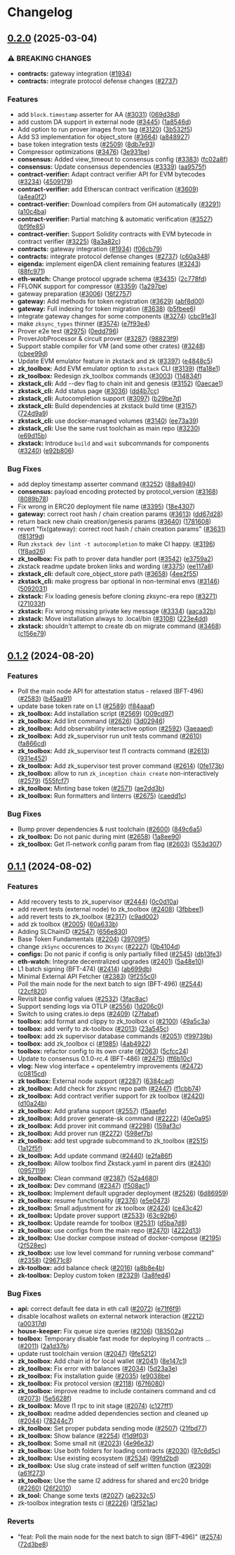 # Changelog

## [0.2.0](https://github.com/VolodymyrBg/zksync-era/compare/zkstack_cli-v0.1.2...zkstack_cli-v0.2.0) (2025-03-04)


### ⚠ BREAKING CHANGES

* **contracts:** gateway integration ([#1934](https://github.com/VolodymyrBg/zksync-era/issues/1934))
* **contracts:** integrate protocol defense changes ([#2737](https://github.com/VolodymyrBg/zksync-era/issues/2737))

### Features

* add `block.timestamp` asserter for AA ([#3031](https://github.com/VolodymyrBg/zksync-era/issues/3031)) ([069d38d](https://github.com/VolodymyrBg/zksync-era/commit/069d38d6c9ddd8b6c404596c479f94b9fc86db40))
* add custom DA support in external node ([#3445](https://github.com/VolodymyrBg/zksync-era/issues/3445)) ([1a8546d](https://github.com/VolodymyrBg/zksync-era/commit/1a8546ddcd6b126657a99f68576b2a837a4c416d))
* Add option to run prover images from tag ([#3120](https://github.com/VolodymyrBg/zksync-era/issues/3120)) ([3b532f5](https://github.com/VolodymyrBg/zksync-era/commit/3b532f5e363e0cb093221e6d064ce1a7d7428b52))
* Add S3 implementation for object_store ([#3664](https://github.com/VolodymyrBg/zksync-era/issues/3664)) ([a848927](https://github.com/VolodymyrBg/zksync-era/commit/a848927082bfb1b5edcc7d5e4dc33d6f39271953))
* base token integration tests ([#2509](https://github.com/VolodymyrBg/zksync-era/issues/2509)) ([8db7e93](https://github.com/VolodymyrBg/zksync-era/commit/8db7e9306e5fa23f066be106363e6455531bbc09))
* Compressor optimizations ([#3476](https://github.com/VolodymyrBg/zksync-era/issues/3476)) ([3e931be](https://github.com/VolodymyrBg/zksync-era/commit/3e931be6bddaacbd7d029c537db03a3c191fdc21))
* **consensus:** Added view_timeout to consensus config ([#3383](https://github.com/VolodymyrBg/zksync-era/issues/3383)) ([fc02a8f](https://github.com/VolodymyrBg/zksync-era/commit/fc02a8f1c9f0bffb438fb27769d6dced3ce14cd9))
* **consensus:** Update consensus dependencies ([#3339](https://github.com/VolodymyrBg/zksync-era/issues/3339)) ([aa9575f](https://github.com/VolodymyrBg/zksync-era/commit/aa9575fccbbc941f416d597256442afa974efd0a))
* **contract-verifier:** Adapt contract verifier API for EVM bytecodes ([#3234](https://github.com/VolodymyrBg/zksync-era/issues/3234)) ([4509179](https://github.com/VolodymyrBg/zksync-era/commit/4509179f62ead4b837dfb67760f52de76fac2e37))
* **contract-verifier:** add Etherscan contract verification ([#3609](https://github.com/VolodymyrBg/zksync-era/issues/3609)) ([a4ea0f2](https://github.com/VolodymyrBg/zksync-era/commit/a4ea0f2acae301e12338a862d6a76829899114d4))
* **contract-verifier:** Download compilers from GH automatically ([#3291](https://github.com/VolodymyrBg/zksync-era/issues/3291)) ([a10c4ba](https://github.com/VolodymyrBg/zksync-era/commit/a10c4baa312f26ebac2a10115fb7bd314d18b9c1))
* **contract-verifier:** Partial matching & automatic verification ([#3527](https://github.com/VolodymyrBg/zksync-era/issues/3527)) ([bf9fe85](https://github.com/VolodymyrBg/zksync-era/commit/bf9fe85f4fd1d739105e7b21d0eebb377f752bac))
* **contract-verifier:** Support Solidity contracts with EVM bytecode in contract verifier ([#3225](https://github.com/VolodymyrBg/zksync-era/issues/3225)) ([8a3a82c](https://github.com/VolodymyrBg/zksync-era/commit/8a3a82ca16479183e96505bc91011fc07bfc6889))
* **contracts:** gateway integration ([#1934](https://github.com/VolodymyrBg/zksync-era/issues/1934)) ([f06cb79](https://github.com/VolodymyrBg/zksync-era/commit/f06cb79883bf320f50089099e0abeb95eaace470))
* **contracts:** integrate protocol defense changes ([#2737](https://github.com/VolodymyrBg/zksync-era/issues/2737)) ([c60a348](https://github.com/VolodymyrBg/zksync-era/commit/c60a3482ee09b3e371163e62f49e83bc6d6f4548))
* **eigenda:** implement eigenDA client remaining features ([#3243](https://github.com/VolodymyrBg/zksync-era/issues/3243)) ([88fc971](https://github.com/VolodymyrBg/zksync-era/commit/88fc9714b42e3cb81dab970ec55b2bbfe0c49f52))
* **eth-watch:** Change protocol upgrade schema ([#3435](https://github.com/VolodymyrBg/zksync-era/issues/3435)) ([2c778fd](https://github.com/VolodymyrBg/zksync-era/commit/2c778fdd3fcd1e774bcb945f14a640ccf4227a2f))
* FFLONK support for compressor ([#3359](https://github.com/VolodymyrBg/zksync-era/issues/3359)) ([1a297be](https://github.com/VolodymyrBg/zksync-era/commit/1a297bedd226c56fc2ba02dc54d79129a271a1eb))
* gateway preparation ([#3006](https://github.com/VolodymyrBg/zksync-era/issues/3006)) ([16f2757](https://github.com/VolodymyrBg/zksync-era/commit/16f275756cd28024a6b11ac1ac327eb5b8b446e1))
* **gateway:** Add methods for token registration ([#3629](https://github.com/VolodymyrBg/zksync-era/issues/3629)) ([abf8d00](https://github.com/VolodymyrBg/zksync-era/commit/abf8d00266f6c482b1c48b371d391f7686f74381))
* **gateway:** Full indexing for token migration ([#3638](https://github.com/VolodymyrBg/zksync-era/issues/3638)) ([b5fbee6](https://github.com/VolodymyrBg/zksync-era/commit/b5fbee6abf6be2a7e6e8863508ce6266a12e0eb5))
* integrate gateway changes for some components ([#3274](https://github.com/VolodymyrBg/zksync-era/issues/3274)) ([cbc91e3](https://github.com/VolodymyrBg/zksync-era/commit/cbc91e35f84d04f2e4c8e81028596db009e478d1))
* make `zksync_types` thinner ([#3574](https://github.com/VolodymyrBg/zksync-era/issues/3574)) ([e7f93e4](https://github.com/VolodymyrBg/zksync-era/commit/e7f93e43dd55674a1442111cc1f08c9d229d3e22))
* Prover e2e test ([#2975](https://github.com/VolodymyrBg/zksync-era/issues/2975)) ([0edd796](https://github.com/VolodymyrBg/zksync-era/commit/0edd7962429b3530ae751bd7cc947c97193dd0ca))
* ProverJobProcessor & circuit prover ([#3287](https://github.com/VolodymyrBg/zksync-era/issues/3287)) ([98823f9](https://github.com/VolodymyrBg/zksync-era/commit/98823f95c0b95feeb37eb9086cc88d4ac5220904))
* Support stable compiler for VM (and some other crates) ([#3248](https://github.com/VolodymyrBg/zksync-era/issues/3248)) ([cbee99d](https://github.com/VolodymyrBg/zksync-era/commit/cbee99d8661b38aa6b49784c3934b8070a743fb4))
* Update EVM emulator feature in zkstack and zk ([#3397](https://github.com/VolodymyrBg/zksync-era/issues/3397)) ([e4848c5](https://github.com/VolodymyrBg/zksync-era/commit/e4848c51fb12e13f1be490b14847d15528c87171))
* **zk_toolbox:** Add EVM emulator option to `zkstack` CLI ([#3139](https://github.com/VolodymyrBg/zksync-era/issues/3139)) ([ffa18e1](https://github.com/VolodymyrBg/zksync-era/commit/ffa18e1d84a4bb1ca9b897fbc0a55b9e3ef0964c))
* **zk_toolbox:** Redesign zk_toolbox commands ([#3003](https://github.com/VolodymyrBg/zksync-era/issues/3003)) ([114834f](https://github.com/VolodymyrBg/zksync-era/commit/114834f357421c62d596a1954fac8ce615cfde49))
* **zkstack_cli:** Add --dev flag to chain init and genesis ([#3152](https://github.com/VolodymyrBg/zksync-era/issues/3152)) ([0aecae1](https://github.com/VolodymyrBg/zksync-era/commit/0aecae1e02d31d34d1ccc0ddf54617174d134e55))
* **zkstack_cli:** Add status page ([#3036](https://github.com/VolodymyrBg/zksync-era/issues/3036)) ([dd4b7cc](https://github.com/VolodymyrBg/zksync-era/commit/dd4b7cc94e324dfa5a86df09f0cf15642ea2f5c2))
* **zkstack_cli:** Autocompletion support ([#3097](https://github.com/VolodymyrBg/zksync-era/issues/3097)) ([b29be7d](https://github.com/VolodymyrBg/zksync-era/commit/b29be7d9a8c664beac5d8384548db54de0ba882f))
* **zkstack_cli:** Build dependencies at zkstack build time ([#3157](https://github.com/VolodymyrBg/zksync-era/issues/3157)) ([724d9a9](https://github.com/VolodymyrBg/zksync-era/commit/724d9a9c7f2127263845b640c843e751fd3c21ae))
* **zkstack_cli:** use docker-managed volumes ([#3140](https://github.com/VolodymyrBg/zksync-era/issues/3140)) ([ee73a39](https://github.com/VolodymyrBg/zksync-era/commit/ee73a3973b0c65b1d4acef12e4b64db8f813e77d))
* **zkstack_cli:** Use the same rust toolchain as main repo ([#3230](https://github.com/VolodymyrBg/zksync-era/issues/3230)) ([e69d15b](https://github.com/VolodymyrBg/zksync-era/commit/e69d15b6a80c36a19648a8dd90f567d1e5e108e9))
* **zkstack:** Introduce `build` and `wait` subcommands for components ([#3240](https://github.com/VolodymyrBg/zksync-era/issues/3240)) ([e92b806](https://github.com/VolodymyrBg/zksync-era/commit/e92b8068d71fec032e498793ff97e329c3d073e0))


### Bug Fixes

* add deploy timestamp asserter command ([#3252](https://github.com/VolodymyrBg/zksync-era/issues/3252)) ([88a8940](https://github.com/VolodymyrBg/zksync-era/commit/88a89405898653bf9e1a35a1374e000a8d67cf51))
* **consensus:** payload encoding protected by protocol_version ([#3168](https://github.com/VolodymyrBg/zksync-era/issues/3168)) ([8089b78](https://github.com/VolodymyrBg/zksync-era/commit/8089b78b3f2cdbe8d0a23e9b8412a8022d78ada2))
* Fix wrong in ERC20 deployment file name ([#3395](https://github.com/VolodymyrBg/zksync-era/issues/3395)) ([18e4307](https://github.com/VolodymyrBg/zksync-era/commit/18e4307324f26902ef67ba587d324bf35aa09735))
* **gateway:** correct root hash / chain creation params ([#3613](https://github.com/VolodymyrBg/zksync-era/issues/3613)) ([dd67d28](https://github.com/VolodymyrBg/zksync-era/commit/dd67d289731df993c0a345106b3d52410e675d6c))
* return back new chain creation/genesis params ([#3640](https://github.com/VolodymyrBg/zksync-era/issues/3640)) ([1781608](https://github.com/VolodymyrBg/zksync-era/commit/17816081c8965e16ec9d59e2cf2054fbe51bdd45))
* revert "fix(gateway): correct root hash / chain creation params" ([#3631](https://github.com/VolodymyrBg/zksync-era/issues/3631)) ([f813f9d](https://github.com/VolodymyrBg/zksync-era/commit/f813f9da9ec3be181d0989bffede75ccdd101d3a))
* Run `zkstack dev lint -t autocompletion` to make CI happy. ([#3196](https://github.com/VolodymyrBg/zksync-era/issues/3196)) ([1f8ad26](https://github.com/VolodymyrBg/zksync-era/commit/1f8ad26c7c9757ffa13de1a2fd045fa9e16de5f6))
* **zk_toolbox:** Fix path to prover data handler port ([#3542](https://github.com/VolodymyrBg/zksync-era/issues/3542)) ([e3759a2](https://github.com/VolodymyrBg/zksync-era/commit/e3759a27158b2d6202fca19ada5344ddff36685b))
* zkstack readme update broken links and wording ([#3375](https://github.com/VolodymyrBg/zksync-era/issues/3375)) ([ee117a8](https://github.com/VolodymyrBg/zksync-era/commit/ee117a81e7708eece5639921e32b6683fbcb2280))
* **zkstack_cli:** default core_object_store path ([#3658](https://github.com/VolodymyrBg/zksync-era/issues/3658)) ([4ee2f55](https://github.com/VolodymyrBg/zksync-era/commit/4ee2f55499e740811a31d762b2c63a2f51fd1390))
* **zkstack_cli:** make progress bar optional in non-terminal envs ([#3146](https://github.com/VolodymyrBg/zksync-era/issues/3146)) ([5092031](https://github.com/VolodymyrBg/zksync-era/commit/5092031050b30c39107df788317a15eaa921b136))
* **zkstack:** Fix loading genesis before cloning zksync-era repo ([#3271](https://github.com/VolodymyrBg/zksync-era/issues/3271)) ([271033f](https://github.com/VolodymyrBg/zksync-era/commit/271033fe58184252243b2ce7fe3a5a9be919b140))
* **zkstack:** Fix wrong missing private key message ([#3334](https://github.com/VolodymyrBg/zksync-era/issues/3334)) ([aaca32b](https://github.com/VolodymyrBg/zksync-era/commit/aaca32b6ab411d5cdc1234c20af8b5c1092195d7))
* **zkstack:** Move installation always to .local/bin ([#3108](https://github.com/VolodymyrBg/zksync-era/issues/3108)) ([223e4dd](https://github.com/VolodymyrBg/zksync-era/commit/223e4dd59414904f2b26afffc4b72bb78266b783))
* **zkstack:** shouldn't attempt to create db on migrate command ([#3468](https://github.com/VolodymyrBg/zksync-era/issues/3468)) ([c156e79](https://github.com/VolodymyrBg/zksync-era/commit/c156e791c1d8bbdea32873f43e976d35b228d38e))

## [0.1.2](https://github.com/matter-labs/zksync-era/compare/zk_toolbox-v0.1.1...zk_toolbox-v0.1.2) (2024-08-20)


### Features

* Poll the main node API for attestation status - relaxed (BFT-496) ([#2583](https://github.com/matter-labs/zksync-era/issues/2583)) ([b45aa91](https://github.com/matter-labs/zksync-era/commit/b45aa9168dd66d07ca61c8bb4c01f73dda822040))
* update base token rate on L1 ([#2589](https://github.com/matter-labs/zksync-era/issues/2589)) ([f84aaaf](https://github.com/matter-labs/zksync-era/commit/f84aaaf723c876ba8397f74577b8c5a207700f7b))
* **zk_toolbox:** Add installation script ([#2569](https://github.com/matter-labs/zksync-era/issues/2569)) ([009cd97](https://github.com/matter-labs/zksync-era/commit/009cd9771821a7ae356356f97813d74fab8512b5))
* **zk_toolbox:** Add lint command ([#2626](https://github.com/matter-labs/zksync-era/issues/2626)) ([3d02946](https://github.com/matter-labs/zksync-era/commit/3d0294695343e11b62fdc7375e6c3bc3a72ffcd9))
* **zk_toolbox:** Add observability interactive option ([#2592](https://github.com/matter-labs/zksync-era/issues/2592)) ([3aeaaed](https://github.com/matter-labs/zksync-era/commit/3aeaaedcf9b41b3a033acfa0ec08e3bf966ab4a9))
* **zk_toolbox:** Add zk_supervisor run unit tests command ([#2610](https://github.com/matter-labs/zksync-era/issues/2610)) ([fa866cd](https://github.com/matter-labs/zksync-era/commit/fa866cd5c7b1b189901b4f7ce6f91886e7aec7e4))
* **zk_toolbox:** Add zk_supervisor test l1 contracts command ([#2613](https://github.com/matter-labs/zksync-era/issues/2613)) ([931e452](https://github.com/matter-labs/zksync-era/commit/931e4529d964d01268cb5965877f3d81d32c921e))
* **zk_toolbox:** Add zk_supervisor test prover command ([#2614](https://github.com/matter-labs/zksync-era/issues/2614)) ([0fe173b](https://github.com/matter-labs/zksync-era/commit/0fe173bd8b337637f457542e0d675cf42b6ecc65))
* **zk_toolbox:** allow to run `zk_inception chain create` non-interactively ([#2579](https://github.com/matter-labs/zksync-era/issues/2579)) ([555fcf7](https://github.com/matter-labs/zksync-era/commit/555fcf79bc950f79e218697be9f1a316e4723322))
* **zk_toolbox:** Minting base token ([#2571](https://github.com/matter-labs/zksync-era/issues/2571)) ([ae2dd3b](https://github.com/matter-labs/zksync-era/commit/ae2dd3bbccdffc25b040313b2c7983a936f36aac))
* **zk_toolbox:** Run formatters and linterrs ([#2675](https://github.com/matter-labs/zksync-era/issues/2675)) ([caedd1c](https://github.com/matter-labs/zksync-era/commit/caedd1c86eedd94f8628bd2ba1cf875cad9a53d1))


### Bug Fixes

* Bump prover dependencies & rust toolchain ([#2600](https://github.com/matter-labs/zksync-era/issues/2600)) ([849c6a5](https://github.com/matter-labs/zksync-era/commit/849c6a5dcd095e8fead0630a2a403f282c26a2aa))
* **zk_toolbox:** Do not panic during mint ([#2658](https://github.com/matter-labs/zksync-era/issues/2658)) ([1a8ee90](https://github.com/matter-labs/zksync-era/commit/1a8ee90d9d6578492806bd0a337ef203db32f6c9))
* **zk_toolbox:** Get l1-network config param from flag ([#2603](https://github.com/matter-labs/zksync-era/issues/2603)) ([553d307](https://github.com/matter-labs/zksync-era/commit/553d307217282b18c2c3d7cc6f340f529bb4ade2))

## [0.1.1](https://github.com/matter-labs/zksync-era/compare/zk_toolbox-v0.1.0...zk_toolbox-v0.1.1) (2024-08-02)


### Features

* Add recovery tests to zk_supervisor ([#2444](https://github.com/matter-labs/zksync-era/issues/2444)) ([0c0d10a](https://github.com/matter-labs/zksync-era/commit/0c0d10af703d3f8958c49d0ed46d6cda64945fa1))
* add revert tests (external node) to zk_toolbox ([#2408](https://github.com/matter-labs/zksync-era/issues/2408)) ([3fbbee1](https://github.com/matter-labs/zksync-era/commit/3fbbee10be99e8c5a696bfd50d81230141bccbf4))
* add revert tests to zk_toolbox ([#2317](https://github.com/matter-labs/zksync-era/issues/2317)) ([c9ad002](https://github.com/matter-labs/zksync-era/commit/c9ad002d17ed91d1e5f225e19698c12cb3adc665))
* add zk toolbox ([#2005](https://github.com/matter-labs/zksync-era/issues/2005)) ([60a633b](https://github.com/matter-labs/zksync-era/commit/60a633b23eaf25658d86f090e7954843d4daca42))
* Adding SLChainID ([#2547](https://github.com/matter-labs/zksync-era/issues/2547)) ([656e830](https://github.com/matter-labs/zksync-era/commit/656e830e4fd60b5ace87dfc1604a102f06ae59e1))
* Base Token Fundamentals ([#2204](https://github.com/matter-labs/zksync-era/issues/2204)) ([39709f5](https://github.com/matter-labs/zksync-era/commit/39709f58071ac77bfd447145e1c3342b7da70560))
* change `zkSync` occurences to `ZKsync` ([#2227](https://github.com/matter-labs/zksync-era/issues/2227)) ([0b4104d](https://github.com/matter-labs/zksync-era/commit/0b4104dbb996ec6333619ea05f3a99e6d4f3b8fa))
* **configs:** Do not panic if config is only partially filled ([#2545](https://github.com/matter-labs/zksync-era/issues/2545)) ([db13fe3](https://github.com/matter-labs/zksync-era/commit/db13fe3550598c69f59cd66b4bb9618ebea041ca))
* **eth-watch:** Integrate decentralized upgrades ([#2401](https://github.com/matter-labs/zksync-era/issues/2401)) ([5a48e10](https://github.com/matter-labs/zksync-era/commit/5a48e1026260024c6ae2b4d1100ee9b798a83e8d))
* L1 batch signing (BFT-474) ([#2414](https://github.com/matter-labs/zksync-era/issues/2414)) ([ab699db](https://github.com/matter-labs/zksync-era/commit/ab699dbe8cffa8bd291d6054579061b47fd4aa0e))
* Minimal External API Fetcher ([#2383](https://github.com/matter-labs/zksync-era/issues/2383)) ([9f255c0](https://github.com/matter-labs/zksync-era/commit/9f255c073cfdab60832fcf9a6d3a4a9258641ef3))
* Poll the main node for the next batch to sign (BFT-496) ([#2544](https://github.com/matter-labs/zksync-era/issues/2544)) ([22cf820](https://github.com/matter-labs/zksync-era/commit/22cf820abbd14b852dffe60f6b564713fe4c8919))
* Revisit base config values ([#2532](https://github.com/matter-labs/zksync-era/issues/2532)) ([3fac8ac](https://github.com/matter-labs/zksync-era/commit/3fac8ac62cc9ac14845f32240af9241386f4034d))
* Support sending logs via OTLP ([#2556](https://github.com/matter-labs/zksync-era/issues/2556)) ([1d206c0](https://github.com/matter-labs/zksync-era/commit/1d206c0af8f28eb00eb1498d6f2cdbb45ffef72a))
* Switch to using crates.io deps ([#2409](https://github.com/matter-labs/zksync-era/issues/2409)) ([27fabaf](https://github.com/matter-labs/zksync-era/commit/27fabafbec66bf4cb65c4fa9e3fab4c3c981d0f2))
* **toolbox:** add format and clippy to zk_toolbox ci ([#2100](https://github.com/matter-labs/zksync-era/issues/2100)) ([49a5c3a](https://github.com/matter-labs/zksync-era/commit/49a5c3abb8b8eb3de0146286f9b3fffe26f545ae))
* **toolbox:** add verify to zk-toolbox ([#2013](https://github.com/matter-labs/zksync-era/issues/2013)) ([23a545c](https://github.com/matter-labs/zksync-era/commit/23a545c51b537af28c084c0f87ce2ebff5a3bbb8))
* **toolbox:** add zk supervisor database commands ([#2051](https://github.com/matter-labs/zksync-era/issues/2051)) ([f99739b](https://github.com/matter-labs/zksync-era/commit/f99739b225286ed8fae648e9a40c5311efe17648))
* **toolbox:** add zk_toolbox ci ([#1985](https://github.com/matter-labs/zksync-era/issues/1985)) ([4ab4922](https://github.com/matter-labs/zksync-era/commit/4ab492201a1654a254c0b14a382a2cb67e3cb9e5))
* **toolbox:** refactor config to its own crate ([#2063](https://github.com/matter-labs/zksync-era/issues/2063)) ([5cfcc24](https://github.com/matter-labs/zksync-era/commit/5cfcc24e92329ba8452d9cec0eb173a54b1dec2f))
* Update to consensus 0.1.0-rc.4 (BFT-486) ([#2475](https://github.com/matter-labs/zksync-era/issues/2475)) ([ff6b10c](https://github.com/matter-labs/zksync-era/commit/ff6b10c4a994cf70297a034202bcb55152748cba))
* **vlog:** New vlog interface + opentelemtry improvements ([#2472](https://github.com/matter-labs/zksync-era/issues/2472)) ([c0815cd](https://github.com/matter-labs/zksync-era/commit/c0815cdaf878afcd9c41dddd9fe56bcf8d910633))
* **zk toolbox:** External node support ([#2287](https://github.com/matter-labs/zksync-era/issues/2287)) ([6384cad](https://github.com/matter-labs/zksync-era/commit/6384cad26aead4d1bdbb606a97d623dacebf912c))
* **zk_toolbox:** Add check for zksync repo path ([#2447](https://github.com/matter-labs/zksync-era/issues/2447)) ([f1cbb74](https://github.com/matter-labs/zksync-era/commit/f1cbb74b863b6e0bcfa74ad780beef29844bac6e))
* **zk_toolbox:** Add contract verifier support for zk toolbox ([#2420](https://github.com/matter-labs/zksync-era/issues/2420)) ([d10a24b](https://github.com/matter-labs/zksync-era/commit/d10a24b3426b0eb13aef9cedfb1c38cbedfb5a7e))
* **zk_toolbox:** Add grafana support ([#2557](https://github.com/matter-labs/zksync-era/issues/2557)) ([f5aaefe](https://github.com/matter-labs/zksync-era/commit/f5aaefe51d3ff4a3365adde6120b874c7c4c68c0))
* **zk_toolbox:** Add prover generate-sk command ([#2222](https://github.com/matter-labs/zksync-era/issues/2222)) ([40e0a95](https://github.com/matter-labs/zksync-era/commit/40e0a956e86583a713d6aacdc61c625931f68e1c))
* **zk_toolbox:** Add prover init command ([#2298](https://github.com/matter-labs/zksync-era/issues/2298)) ([159af3c](https://github.com/matter-labs/zksync-era/commit/159af3c54cc9beb742b2ab43ce3b89b14c8368b7))
* **zk_toolbox:** Add prover run ([#2272](https://github.com/matter-labs/zksync-era/issues/2272)) ([598ef7b](https://github.com/matter-labs/zksync-era/commit/598ef7b73cf141007d2cf031b21fce4744eec44f))
* **zk_toolbox:** add test upgrade subcommand to zk_toolbox ([#2515](https://github.com/matter-labs/zksync-era/issues/2515)) ([1a12f5f](https://github.com/matter-labs/zksync-era/commit/1a12f5f908add42c090170a2f4fb26b731d6971b))
* **zk_toolbox:** Add update command ([#2440](https://github.com/matter-labs/zksync-era/issues/2440)) ([e2fa86f](https://github.com/matter-labs/zksync-era/commit/e2fa86fd216b04c798939f80517d7cca1a45a5a7))
* **zk_toolbox:** Allow toolbox find Zkstack.yaml in parent dirs ([#2430](https://github.com/matter-labs/zksync-era/issues/2430)) ([0957119](https://github.com/matter-labs/zksync-era/commit/095711920bc2193a8b036c9563fa89dfcea433e5))
* **zk_toolbox:** Clean command ([#2387](https://github.com/matter-labs/zksync-era/issues/2387)) ([52a4680](https://github.com/matter-labs/zksync-era/commit/52a4680ed26e755b860e3b97c79618a0c20cb696))
* **zk_toolbox:** Dev command ([#2347](https://github.com/matter-labs/zksync-era/issues/2347)) ([f508ac1](https://github.com/matter-labs/zksync-era/commit/f508ac1f0edba8d267e6b46346a4227149ac7518))
* **zk_toolbox:** Implement default upgrader deployment ([#2526](https://github.com/matter-labs/zksync-era/issues/2526)) ([6d86959](https://github.com/matter-labs/zksync-era/commit/6d8695922689de22e683fe7c318e64f5c9a2144d))
* **zk_toolbox:** resume functionality ([#2376](https://github.com/matter-labs/zksync-era/issues/2376)) ([e5e0473](https://github.com/matter-labs/zksync-era/commit/e5e047393f7cdf1105a0c65f78cd2ec605e1182d))
* **zk_toolbox:** Small adjustment for zk toolbox ([#2424](https://github.com/matter-labs/zksync-era/issues/2424)) ([ce43c42](https://github.com/matter-labs/zksync-era/commit/ce43c422fddccfe88c07ee22a2b8726dd0bd5f61))
* **zk_toolbox:** Update prover support ([#2533](https://github.com/matter-labs/zksync-era/issues/2533)) ([63c92b6](https://github.com/matter-labs/zksync-era/commit/63c92b6205fb156f4b50dee581674b814f44f874))
* **zk_toolbox:** Update reamde for toolbox  ([#2531](https://github.com/matter-labs/zksync-era/issues/2531)) ([d5ba7d8](https://github.com/matter-labs/zksync-era/commit/d5ba7d89fc8b97257b849f75ba6f7a2ad1aeb0d6))
* **zk_toolbox:** use configs from the main repo ([#2470](https://github.com/matter-labs/zksync-era/issues/2470)) ([4222d13](https://github.com/matter-labs/zksync-era/commit/4222d135b62eb4de103c4aebb35e9c302d94ad63))
* **zk_toolbox:** Use docker compose instead of docker-compose ([#2195](https://github.com/matter-labs/zksync-era/issues/2195)) ([2f528ec](https://github.com/matter-labs/zksync-era/commit/2f528ec8d49cb31ef714b409c703ae9f99cc5551))
* **zk_toolbox:** use low level command for running verbose command" ([#2358](https://github.com/matter-labs/zksync-era/issues/2358)) ([29671c8](https://github.com/matter-labs/zksync-era/commit/29671c81684d605ec3350ded1b7dd55d04ba0859))
* **zk-toolbox:** add balance check ([#2016](https://github.com/matter-labs/zksync-era/issues/2016)) ([a8b8e4b](https://github.com/matter-labs/zksync-era/commit/a8b8e4b1b1a3f91b1a52762f2fd30006d323e348))
* **zk-toolbox:** Deploy custom token ([#2329](https://github.com/matter-labs/zksync-era/issues/2329)) ([3a8fed4](https://github.com/matter-labs/zksync-era/commit/3a8fed4c295fa5c0102820fc0103306e31d03815))


### Bug Fixes

* **api:** correct default fee data in eth call ([#2072](https://github.com/matter-labs/zksync-era/issues/2072)) ([e71f6f9](https://github.com/matter-labs/zksync-era/commit/e71f6f96bda08f8330c643a31df4ef9e82c9afc2))
* disable localhost wallets on external network interaction ([#2212](https://github.com/matter-labs/zksync-era/issues/2212)) ([a00317d](https://github.com/matter-labs/zksync-era/commit/a00317dd05af115b396f2f150289e91882e99759))
* **house-keeper:** Fix queue size queries ([#2106](https://github.com/matter-labs/zksync-era/issues/2106)) ([183502a](https://github.com/matter-labs/zksync-era/commit/183502a17eb47a747f50b6a9d38ab78de984f80e))
* **toolbox:** Temporary disable fast mode for deploying l1 contracts … ([#2011](https://github.com/matter-labs/zksync-era/issues/2011)) ([2a1d37b](https://github.com/matter-labs/zksync-era/commit/2a1d37b16b9ccd1f2ce87f61a1b054cdedfd7d1e))
* update rust toolchain version ([#2047](https://github.com/matter-labs/zksync-era/issues/2047)) ([9fe5212](https://github.com/matter-labs/zksync-era/commit/9fe5212ab7b65a63bc53dcf439a212953845ed13))
* **zk_toolbox:** Add chain id for local wallet ([#2041](https://github.com/matter-labs/zksync-era/issues/2041)) ([8e147c1](https://github.com/matter-labs/zksync-era/commit/8e147c11f3ae51e9bdb0cd3e6bfa6919995b3fba))
* **zk_toolbox:** Fix error with balances ([#2034](https://github.com/matter-labs/zksync-era/issues/2034)) ([5d23a3e](https://github.com/matter-labs/zksync-era/commit/5d23a3e44dbe22f4377c6d1042c7b8c03b14c556))
* **zk_toolbox:** Fix installation guide ([#2035](https://github.com/matter-labs/zksync-era/issues/2035)) ([e9038be](https://github.com/matter-labs/zksync-era/commit/e9038bebddb6079ebd76ac01b7ed6068de4bc979))
* **zk_toolbox:** Fix protocol version ([#2118](https://github.com/matter-labs/zksync-era/issues/2118)) ([67f6080](https://github.com/matter-labs/zksync-era/commit/67f60805084de46945a1ae8dfd4aa6b0debc006d))
* **zk_toolbox:** improve readme to include containers command and cd ([#2073](https://github.com/matter-labs/zksync-era/issues/2073)) ([5e5628f](https://github.com/matter-labs/zksync-era/commit/5e5628fc841daaaad229d637202e9342acc2354f))
* **zk_toolbox:** Move l1 rpc to init stage ([#2074](https://github.com/matter-labs/zksync-era/issues/2074)) ([c127ff1](https://github.com/matter-labs/zksync-era/commit/c127ff172cdce8aa0a81887833334d88f1b2ddac))
* **zk_toolbox:** readme added dependencies section and cleaned up ([#2044](https://github.com/matter-labs/zksync-era/issues/2044)) ([78244c7](https://github.com/matter-labs/zksync-era/commit/78244c7e04813b505a9a4285403b092abd827e04))
* **zk_toolbox:** Set proper pubdata sending mode  ([#2507](https://github.com/matter-labs/zksync-era/issues/2507)) ([21fbd77](https://github.com/matter-labs/zksync-era/commit/21fbd77b8c4379b180abcd296a6c74697967acd8))
* **zk_toolbox:** Show balance ([#2254](https://github.com/matter-labs/zksync-era/issues/2254)) ([f1d9f03](https://github.com/matter-labs/zksync-era/commit/f1d9f03ba32081d34a6a24e94b63fb494a33663e))
* **zk_toolbox:** Some small nit ([#2023](https://github.com/matter-labs/zksync-era/issues/2023)) ([4e96e32](https://github.com/matter-labs/zksync-era/commit/4e96e32861337dfa56f4d3daacdc4a7d8610a331))
* **zk_toolbox:** Use both folders for loading contracts  ([#2030](https://github.com/matter-labs/zksync-era/issues/2030)) ([97c6d5c](https://github.com/matter-labs/zksync-era/commit/97c6d5c9c2d9dddf0b18391077c8828e5dc7042b))
* **zk_toolbox:** Use existing ecosystem ([#2534](https://github.com/matter-labs/zksync-era/issues/2534)) ([99fd2bd](https://github.com/matter-labs/zksync-era/commit/99fd2bd6aa2eaa3490c45dd9ac70298aae80d82f))
* **zk_toolbox:** Use slug crate instead of self written function ([#2309](https://github.com/matter-labs/zksync-era/issues/2309)) ([a61f273](https://github.com/matter-labs/zksync-era/commit/a61f273ca0806754cbad12b1cddb247f22459688))
* **zk_toolbox:** Use the same l2 address for shared and erc20 bridge ([#2260](https://github.com/matter-labs/zksync-era/issues/2260)) ([26f2010](https://github.com/matter-labs/zksync-era/commit/26f2010ea2edd1cb79d80852c626051afc473c48))
* **zk_tool:** Change some texts ([#2027](https://github.com/matter-labs/zksync-era/issues/2027)) ([a6232c5](https://github.com/matter-labs/zksync-era/commit/a6232c51c22e0f5229a0e156dd88b3f9573363c3))
* zk-toolbox integration tests ci ([#2226](https://github.com/matter-labs/zksync-era/issues/2226)) ([3f521ac](https://github.com/matter-labs/zksync-era/commit/3f521ace420d3f65e5612c2b6baf096c391ffd7c))


### Reverts

* "feat: Poll the main node for the next batch to sign (BFT-496)" ([#2574](https://github.com/matter-labs/zksync-era/issues/2574)) ([72d3be8](https://github.com/matter-labs/zksync-era/commit/72d3be87efcb059f70b4633cddd707346612c4db))
